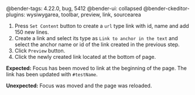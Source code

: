 @bender-tags: 4.22.0, bug, 5412
@bender-ui: collapsed
@bender-ckeditor-plugins: wysiwygarea, toolbar, preview, link, sourcearea

1. Press `Set Content` button to create a `url` type link with id, name and add 150 new lines.
2. Create a link and select its type as `Link to anchor in the text` and select the anchor name or id of the link created in the previous step.
3. Click `Preview` button.
4. Click the newly created link located at the bottom of page.

**Expected:** Focus has been moved to link at the beginning of the page. The link has been updated with `#testName`.

**Unexpected:** Focus was moved and the page was reloaded.

